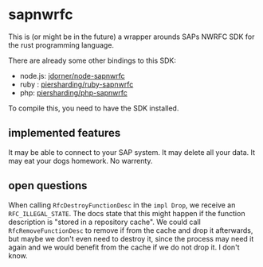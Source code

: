 # sapnwrfc

This is (or might be in the future) a wrapper arounds SAPs NWRFC SDK for the rust programming language. 

There are already some other bindings to this SDK: 
 - node.js: [jdorner/node-sapnwrfc](https://github.com/jdorner/node-sapnwrfc)
 - ruby : [piersharding/ruby-sapnwrfc](https://github.com/piersharding/ruby-sapnwrfc)
 - php: [piersharding/php-sapnwrfc](https://github.com/piersharding/php-sapnwrfc)
 
 To compile this, you need to have the SDK installed.
 
 ## implemented features
 
It may be able to connect to your SAP system. It may delete all your data. It may eat your dogs homework. No warrenty.  

## open questions

When calling `RfcDestroyFunctionDesc` in the `impl Drop`, we receive an `RFC_ILLEGAL_STATE`. 
The docs state that this might happen if the function description is "stored in a repository cache". 
We could call `RfcRemoveFunctionDesc` to remove if from the cache and drop it afterwards, but maybe we don't even need 
to destroy it, since the process may need it again and we would benefit from the cache if we do not drop it. I don't know.  